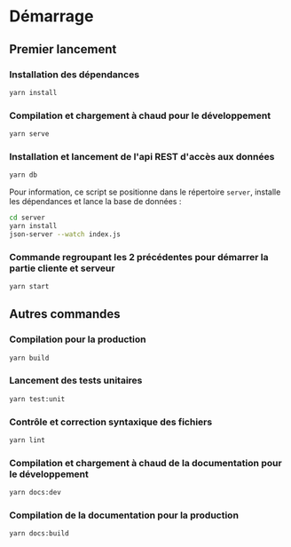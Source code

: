 # Démarrage

## Premier lancement

### Installation des dépendances

```bash
yarn install
```

### Compilation et chargement à chaud pour le développement

```bash
yarn serve
```

### Installation et lancement de l'api REST d'accès aux données

```bash
yarn db
```

Pour information, ce script se positionne dans le répertoire `server`, installe les dépendances et lance la base de données :

```bash
cd server
yarn install
json-server --watch index.js
```

### Commande regroupant les 2 précédentes pour démarrer la partie cliente et serveur

```bash
yarn start
```

## Autres commandes

### Compilation pour la production

```bash
yarn build
```

### Lancement des tests unitaires

```bash
yarn test:unit
```

### Contrôle et correction syntaxique des fichiers

```bash
yarn lint
```

### Compilation et chargement à chaud de la documentation pour le développement

```bash
yarn docs:dev
```

### Compilation de la documentation pour la production

```bash
yarn docs:build
```
